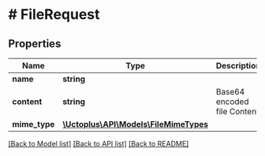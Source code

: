 # # FileRequest

## Properties

Name | Type | Description | Notes
------------ | ------------- | ------------- | -------------
**name** | **string** |  | [optional]
**content** | **string** | Base64 encoded file Content | [optional]
**mime_type** | [**\Uctoplus\API\Models\FileMimeTypes**](FileMimeTypes.md) |  | [optional]

[[Back to Model list]](../../README.md#models) [[Back to API list]](../../README.md#endpoints) [[Back to README]](../../README.md)
